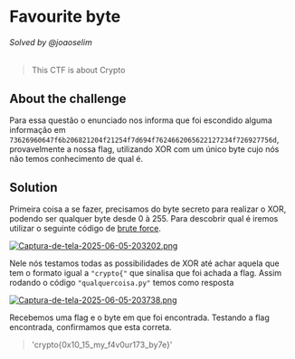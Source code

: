 # Favourite byte
###### Solved by @joaoselim
> This CTF is about Crypto
## About the challenge
Para essa questão o enunciado nos informa que foi escondido alguma informação em `73626960647f6b206821204f21254f7d694f7624662065622127234f726927756d`, provavelmente a nossa flag, utilizando XOR com um único byte cujo nós não temos conhecimento de qual é.

## Solution
Primeira coisa a se fazer, precisamos do byte secreto para realizar o XOR, podendo ser qualquer byte desde 0 à 255. Para descobrir qual é iremos utilizar o seguinte código de [brute force](https://pt.wikipedia.org/wiki/Ataque_de_for%C3%A7a_bruta).

[![Captura-de-tela-2025-06-05-203202.png](https://i.postimg.cc/QMrX4TZg/Captura-de-tela-2025-06-05-203202.png)](https://postimg.cc/DSBkmmZm)

Nele nós testamos todas as possibilidades de XOR até achar aquela que tem o formato igual a `"crypto{"` que sinalisa que foi achada a flag. Assim rodando o código `"qualquercoisa.py"` temos como resposta

[![Captura-de-tela-2025-06-05-203738.png](https://i.postimg.cc/TYLfT9Rq/Captura-de-tela-2025-06-05-203738.png)](https://postimg.cc/KR2dNt3R)

Recebemos uma flag e o byte em que foi encontrada. Testando a flag encontrada, confirmamos que esta correta.
>'crypto{0x10_15_my_f4v0ur173_by7e}'

